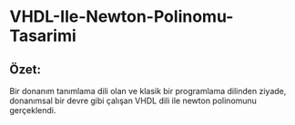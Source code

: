 # VHDL-Ile-Newton-Polinomu-Tasarimi
## Özet: 
Bir donanım tanımlama dili olan ve klasik bir programlama dilinden ziyade, donanımsal bir devre gibi çalışan VHDL dili ile newton polinomunu gerçeklendi.
